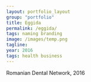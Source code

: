 ```yaml
---
layout: portfolio_layout
group: "portfolio"
title: Eggida
permalink: /eggida/
tags: naming branding
image: /images/temp.png
tagline: 
year: 2016
tags: health business
---
```


Romanian Dental Network, 2016